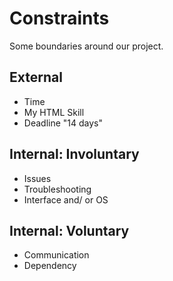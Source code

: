 # Constraints

Some boundaries around our project.

## External

- Time
- My HTML Skill
- Deadline "14 days"

## Internal: Involuntary

- Issues
- Troubleshooting
- Interface and/ or OS

## Internal: Voluntary

- Communication
- Dependency

